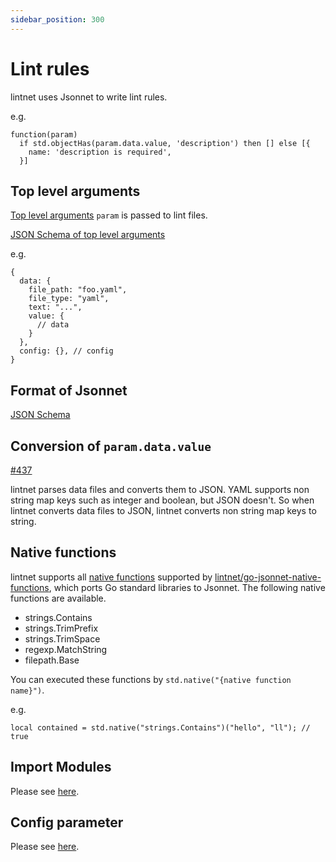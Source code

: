 ```yaml
---
sidebar_position: 300
---
```


# Lint rules

lintnet uses Jsonnet to write lint rules.

e.g.

```jsonnet
function(param)
  if std.objectHas(param.data.value, 'description') then [] else [{
    name: 'description is required',
  }]
```

## Top level arguments

[Top level arguments](https://jsonnet.org/ref/language.html#top-level-arguments-tlas) `param` is passed to lint files.

[JSON Schema of top level arguments](https://github.com/lintnet/lintnet/blob/main/json-schema/lint-top-level-argument.json)

e.g.

```json5
{
  data: {
    file_path: "foo.yaml",
    file_type: "yaml",
    text: "...",
    value: {
      // data
    }
  },
  config: {}, // config
}
```

## Format of Jsonnet

[JSON Schema](https://github.com/lintnet/lintnet/blob/main/json-schema/lint-result.json)

## Conversion of `param.data.value`

[#437](https://github.com/lintnet/lintnet/pull/437)

lintnet parses data files and converts them to JSON.
YAML supports non string map keys such as integer and boolean, but JSON doesn't.
So when lintnet converts data files to JSON, lintnet converts non string map keys to string.

## Native functions

lintnet supports all [native functions](https://pkg.go.dev/github.com/google/go-jsonnet#NativeFunction) supported by [lintnet/go-jsonnet-native-functions](https://github.com/lintnet/go-jsonnet-native-functions), which ports Go standard libraries to Jsonnet.
The following native functions are available.

- strings.Contains
- strings.TrimPrefix
- strings.TrimSpace
- regexp.MatchString
- filepath.Base

You can executed these functions by `std.native("{native function name}")`.

e.g.

```jsonnet
local contained = std.native("strings.Contains")("hello", "ll"); // true
```

## Import Modules

Please see [here](./module.md#2-imported-module).

## Config parameter

Please see [here](./config.md).

